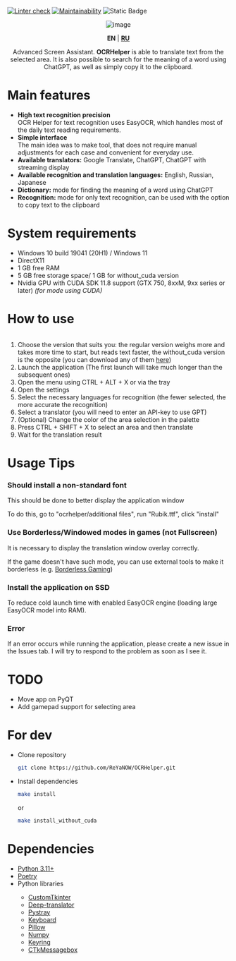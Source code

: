 [![Linter check](https://github.com/ReYaNOW/OCRHelper/actions/workflows/pyci.yml/badge.svg)](https://github.com/ReYaNOW/OCRHelper/actions/workflows/action_tests.yml)
[![Maintainability](https://api.codeclimate.com/v1/badges/f5372d1edda7c846d573/maintainability)](https://codeclimate.com/github/ReYaNOW/OCRHelper/maintainability)
![Static Badge](https://img.shields.io/badge/total_lines-2.2k-blue)


<p align="center">
  <img src="https://media.discordapp.net/attachments/324178393161793536/1173191004577333318/OCR_Helper.png?ex=65630e44&is=65509944&hm=9eb2229a6a84c656b1a16ce61b9ae3b3d54a26994709345d91e5304349c98d76&=" alt="image"/>
</p>

<p align="center"><b>EN</b> | <a href="https://github.com/ReYaNOW/OCRHelper/blob/main/README_RU.md"><b>RU</b></a></p>
<p align="center">Advanced Screen Assistant. <b>OCRHelper</b> is able to translate text from the selected area. It is also possible to search for the meaning of a word using ChatGPT, as well as simply copy it to the clipboard.</p>

<h1>Main features</h1>
<ul>
<li><b>High text recognition precision</b></li>
  OCR Helper for text recognition uses EasyOCR, which handles most of the daily text reading requirements.
  <li><b>Simple interface</b></li>
  The main idea was to make tool, that does not require manual adjustments for each case and convenient for everyday use. 
  <li><b>Available translators:</b> Google Translate, ChatGPT, ChatGPT with streaming display</li>
  <li><b>Available recognition and translation languages:</b> English, Russian, Japanese</li>
  <li><b>Dictionary: </b>mode for finding the meaning of a word using ChatGPT</li>
  <li><b>Recognition: </b>mode for only text recognition, can be used with the option to copy text to the clipboard</li>
</ul>
<h1>System requirements</h1>
<ul>
  <li>Windows 10 build 19041 (20H1) / Windows 11</li>
  <li>DirectX11</li>
  <li>1 GB free RAM</li>
  <li>5 GB free storage space/ 1 GB for without_cuda version</li>
  <li>Nvidia GPU with CUDA SDK 11.8 support (GTX 750, 8xxM, 9xx series or later) <i>(for mode using CUDA)</i></li>
</ul>

<h1>How to use</h1>
<img src="https://github.com/ReYaNOW/repo_for_gifs/blob/main/ocrhelper/demo.gif?raw=true" alt="">
<ol>
<li>Choose the version that suits you: the regular version weighs more and takes more time to start, but reads text faster, the without_cuda version is the opposite (you can download any of them <a href="https://github.com/ReYaNOW/OCRHelper/releases">here</a>)</li>
<li>Launch the application (The first launch will take much longer than the subsequent ones)</li>
  <li>Open the menu using CTRL + ALT + X or via the tray</li>
  <li>Open the settings</li>
  <li>Select the necessary languages for recognition (the fewer selected, the more accurate the recognition)</li>
  <li>Select a translator (you will need to enter an API-key to use GPT)</li>
<li>(Optional) Change the color of the area selection in the palette</li>
  <li>Press CTRL + SHIFT + X to select an area and then translate</li>
  <li>Wait for the translation result</li>
</ol> 

<h1>Usage Tips</h1>
<h3>Should install a non-standard font</h3>
<p>This should be done to better display the application window</p>
<p>To do this, go to "ocrhelper/additional files", run "Rubik.ttf", click "install"</p>
<h3>Use Borderless/Windowed modes in games (not Fullscreen)</h3>
<p>It is necessary to display the translation window overlay correctly.</p>
<p>If the game doesn't have such mode, you can use external tools to make it borderless (e.g. <a href="https://github.com/Codeusa/Borderless-Gaming">Borderless Gaming</a>)</p>
<h3>Install the application on SSD</h3>
<p>To reduce cold launch time with enabled EasyOCR engine (loading large EasyOCR model into RAM).</p>
<h3>Error</h3>
<p>If an error occurs while running the application, please create a new issue in the Issues tab. I will try to respond to the problem as soon as I see it.</p>

<h1>TODO</h1>
<ul>
  <li>Move app on PyQT</li>
  <li>Add gamepad support for selecting area</li>
</ul>

<h1>For dev</h1>
<ul>
  <li>Clone repository</li>
  
```bash
git clone https://github.com/ReYaNOW/OCRHelper.git
```
  <li>Install dependencies</li>

```bash
make install
```  
or
```bash
make install_without_cuda
```
</ul>

<h1>Dependencies</h1>
<ul>
  <li><a href="https://www.python.org/">Python 3.11+</a></li>
  <li><a href="https://python-poetry.org/">Poetry</a></li>
  <li>Python libraries</li>
    <ul>
      <li><a href="https://github.com/TomSchimansky/CustomTkinter">CustomTkinter</a></li>
      <li><a href="https://github.com/nidhaloff/deep-translator">Deep-translator</a></li>
      <li><a href="https://github.com/moses-palmer/pystray">Pystray</a></li>
      <li><a href="https://github.com/boppreh/keyboard">Keyboard</a></li>
      <li><a href="https://github.com/python-pillow/Pillow">Pillow</a></li>
      <li><a href="https://github.com/numpy/numpy">Numpy</a></li>
      <li><a href="https://github.com/asweigart/pyperclip">Keyring</a></li>
      <li><a href="https://github.com/Akascape/CTkMessagebox">CTkMessagebox</a></li>
    </ul>
</ul>
  
